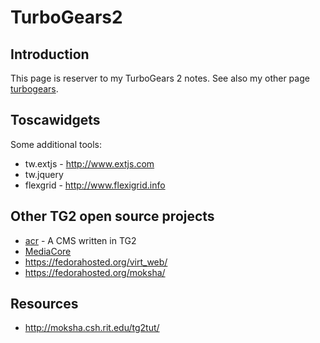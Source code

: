 # TurboGears2

## Introduction

This page is reserver to my TurboGears 2 notes. See also my other page
[turbogears](http://dvm.zapto.org:8080/pyguicms-dev/articles/view/turbogears).

## Toscawidgets

Some additional tools:

- tw.extjs - <http://www.extjs.com>
- tw.jquery
- flexgrid - <http://www.flexigrid.info>

## Other TG2 open source projects

- [acr](http://labs.axant.it/acr) - A CMS written in TG2
- [MediaCore](http://getmediacore.com/)
- <https://fedorahosted.org/virt_web/>
- <https://fedorahosted.org/moksha/>

## Resources

- <http://moksha.csh.rit.edu/tg2tut/>
